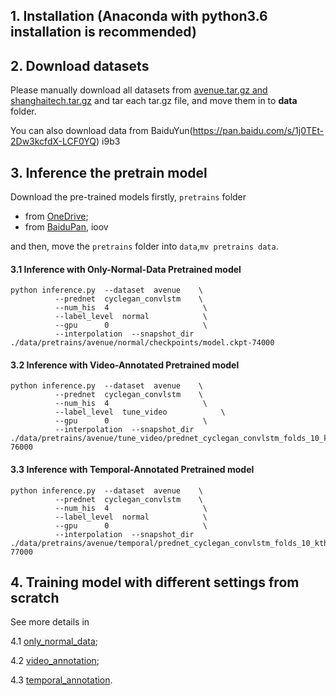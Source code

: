 ## 1. Installation (Anaconda with python3.6 installation is recommended)

## 2. Download datasets
Please manually download all datasets from [avenue.tar.gz and shanghaitech.tar.gz](https://onedrive.live.com/?authkey=%21AMqh2fTSemfrokE&id=3705E349C336415F%215109&cid=3705E349C336415F)
and tar each tar.gz file, and move them in to **data** folder.

You can also download data from BaiduYun(https://pan.baidu.com/s/1j0TEt-2Dw3kcfdX-LCF0YQ)  i9b3 

## 3. Inference the pretrain model
Download the pre-trained models firstly, `pretrains` folder
  * from [OneDrive](https://1drv.ms/u/s!AjjUqiJZsj8whLdx8Bw8NyAQ3NlGVw?e=odcUe3);
  * from [BaiduPan](https://pan.baidu.com/s/1K5mE07ygCoP9Mw97RlGrSA), ioov

and then, move the `pretrains` folder into `data`,`mv pretrains data`.

#### 3.1 Inference with Only-Normal-Data Pretrained model
```
python inference.py  --dataset  avenue    \
          --prednet  cyclegan_convlstm    \
          --num_his  4                     \
          --label_level  normal            \
          --gpu      0                     \
          --interpolation  --snapshot_dir  ./data/pretrains/avenue/normal/checkpoints/model.ckpt-74000
```

#### 3.2 Inference with Video-Annotated Pretrained model

```
python inference.py  --dataset  avenue    \
          --prednet  cyclegan_convlstm    \
          --num_his  4                     \
          --label_level  tune_video            \
          --gpu      0                     \
          --interpolation  --snapshot_dir  ./data/pretrains/avenue/tune_video/prednet_cyclegan_convlstm_folds_10_kth_1_/MARGIN_1.0_LAMBDA_1.0/model.ckpt-76000
```


#### 3.3 Inference with Temporal-Annotated Pretrained model
```
python inference.py  --dataset  avenue    \
          --prednet  cyclegan_convlstm    \
          --num_his  4                     \
          --label_level  normal            \
          --gpu      0                     \
          --interpolation  --snapshot_dir  ./data/pretrains/avenue/temporal/prednet_cyclegan_convlstm_folds_10_kth_1_/MARGIN_1.0_LAMBDA_1.0/model.ckpt-77000
```

## 4. Training model with different settings from scratch
See more details in 

4.1 [only_normal_data](./doc/only_normal_data.md);

4.2 [video_annotation](./doc/video_annotation.md);

4.3 [temporal_annotation](./doc/temporal_annotation.md).


